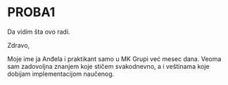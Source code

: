 # PROBA1
Da vidim šta ovo radi.

Zdravo,

Moje ime ja Anđela i praktikant samo u MK Grupi već mesec dana. Veoma sam zadovoljna znanjem koje stičem svakodnevno, a i veštinama koje dobijam implementacijom naučenog. 
